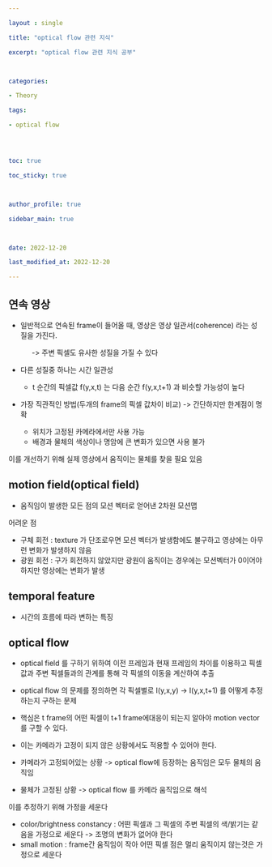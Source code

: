 ```yaml
---

layout : single

title: "optical flow 관련 지식"

excerpt: "optical flow 관련 지식 공부"



categories:

- Theory

tags:

- optical flow




toc: true

toc_sticky: true



author_profile: true

sidebar_main: true



date: 2022-12-20

last_modified_at: 2022-12-20

---
```


  

## 연속 영상

- 일반적으로 연속된 frame이 들어올 때, 영상은 영상 일관서(coherence) 라는 성질을 가진다.

    -> 주변 픽셀도 유사한 성질을 가질 수 있다

  

- 다른 성질중 하나는 시간 일관성
    - t 순간의 픽셀값 f(y,x,t) 는 다음 순간 f(y,x,t+1) 과 비슷할 가능성이 높다

  

- 가장 직관적인 방법(두개의 frame의 픽셀 값차이 비교) -> 간단하지만 한계점이 명확
    - 위치가 고정된 카메라에서만 사용 가능 
    - 배경과 물체의 색상이나 명암에 큰 변화가 있으면 사용 불가

  

이를 개선하기 위해 실제 영상에서 움직이는 물체를 찾을 필요 있음

  

## motion field(optical field)

- 움직임이 발생한 모든 점의 모션 벡터로 얻어낸 2차원 모션맵

  

어려운 점

- 구체 회전 : texture 가 단조로우면 모션 벡터가 발생함에도 불구하고 영상에는 아무런 변화가 발생하지 않음
- 광원 회전 : 구가 회전하지 않았지만 광원이 움직이는 경우에는 모션벡터가 0이어야 하지만 영상에는 변화가 발생

  

## temporal feature

- 시간의 흐름에 따라 변하는 특징

  

## optical flow

- optical field 를 구하기 위하여 이전 프레임과 현재 프레임의 차이를 이용하고 픽셀값과 주변 픽셀들과의 관계를 통해 각 픽셀의 이동을 계산하여 추출
- optical flow 의 문제를 정의하면 각 픽셀별로 I(y,x,y) -> I(y,x,t+1) 를 어떻게 추정하는지 구하는 문제
- 핵심은 t frame의 어떤 픽셀이 t+1 frame에대응이 되는지 알아야 motion vector를 구할 수 있다.
- 이는 카메라가 고정이 되지 않은 상황에서도 적용할 수 있어야 한다.

  

- 카메라가 고정되어있는 상황 -> optical flow에 등장하는 움직임은 모두 물체의 움직임
- 물체가 고정된 상황 -> optical flow 를 카메라 움직임으로 해석

  

이를 추정하기 위해 가정을 세운다

- color/brightness constancy : 어떤 픽셀과 그 픽셀의 주변 픽셀의 색/밝기는 같음을 가정으로 세운다 -> 조명의 변화가 없어야 한다
- small motion : frame간 움직임이 작아 어떤 픽셀 점은 멀리 움직이지 않는것은 가정으로 세운다